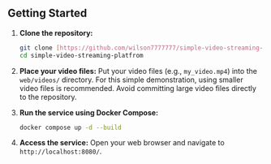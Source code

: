 ## Getting Started

1.  **Clone the repository:**
    ```bash
    git clone [https://github.com/wilson7777777/simple-video-streaming-platfrom.git](https://github.com/wilson7777777/simple-video-streaming-platfrom.git)
    cd simple-video-streaming-platfrom
    ```

2.  **Place your video files:**
    Put your video files (e.g., `my_video.mp4`) into the `web/videos/` directory. For this simple demonstration, using smaller video files is recommended. Avoid committing large video files directly to the repository.

3.  **Run the service using Docker Compose:**
    ```bash
    docker compose up -d --build
    ```

4.  **Access the service:**
    Open your web browser and navigate to `http://localhost:8080/`.
